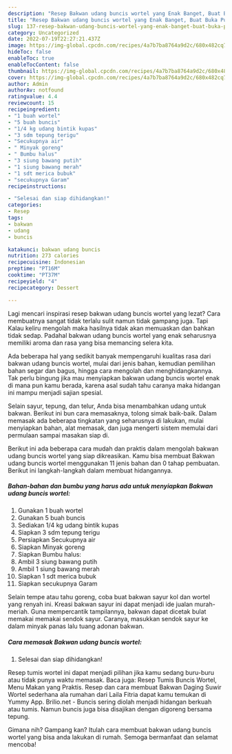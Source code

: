 ```yaml
---
description: "Resep Bakwan udang buncis wortel yang Enak Banget, Buat Buka Puasa}"
title: "Resep Bakwan udang buncis wortel yang Enak Banget, Buat Buka Puasa}"
slug: 137-resep-bakwan-udang-buncis-wortel-yang-enak-banget-buat-buka-puasa
category: Uncategorized
date: 2022-07-19T22:27:21.437Z
image: https://img-global.cpcdn.com/recipes/4a7b7ba8764a9d2c/680x482cq70/bakwan-udang-buncis-wortel-foto-resep-utama.jpg
hideToc: false
enableToc: true
enableTocContent: false
thumbnail: https://img-global.cpcdn.com/recipes/4a7b7ba8764a9d2c/680x482cq70/bakwan-udang-buncis-wortel-foto-resep-utama.jpg
cover: https://img-global.cpcdn.com/recipes/4a7b7ba8764a9d2c/680x482cq70/bakwan-udang-buncis-wortel-foto-resep-utama.jpg
author: Admin
authorAv: notfound
ratingvalue: 4.4
reviewcount: 15
recipeingredient:
- "1 buah wortel"
- "5 buah buncis"
- "1/4 kg udang bintik kupas"
- "3 sdm tepung terigu"
- "Secukupnya air"
- " Minyak goreng"
- " Bumbu halus"
- "3 siung bawang putih"
- "1 siung bawang merah"
- "1 sdt merica bubuk"
- "secukupnya Garam"
recipeinstructions:

- "Selesai dan siap dihidangkan!"
categories:
- Resep
tags:
- bakwan
- udang
- buncis

katakunci: bakwan udang buncis 
nutrition: 273 calories
recipecuisine: Indonesian
preptime: "PT16M"
cooktime: "PT37M"
recipeyield: "4"
recipecategory: Dessert

---
```



Lagi mencari inspirasi resep bakwan udang buncis wortel yang lezat? Cara membuatnya sangat tidak terlalu sulit namun tidak gampang juga. Tapi Kalau keliru mengolah maka hasilnya tidak akan memuaskan dan bahkan tidak sedap. Padahal bakwan udang buncis wortel yang enak seharusnya memiliki aroma dan rasa yang bisa memancing selera kita.


Ada beberapa hal yang sedikit banyak mempengaruhi kualitas rasa dari bakwan udang buncis wortel, mulai dari jenis bahan, kemudian pemilihan bahan segar dan bagus, hingga cara mengolah dan menghidangkannya. Tak perlu bingung jika mau menyiapkan bakwan udang buncis wortel enak di mana pun kamu berada, karena asal sudah tahu caranya maka hidangan ini mampu menjadi sajian spesial.

Selain sayur, tepung, dan telur, Anda bisa menambahkan udang untuk bakwan. Berikut ini bun cara memasaknya, tolong simak baik-baik. Dalam memasak ada beberapa tingkatan yang seharusnya di lakukan, mulai menyiapkan bahan, alat memasak, dan juga mengerti sistem memulai dari permulaan sampai masakan siap di.


Berikut ini ada beberapa cara mudah dan praktis dalam mengolah bakwan udang buncis wortel yang siap dikreasikan. Kamu bisa membuat Bakwan udang buncis wortel menggunakan 11 jenis bahan dan 0 tahap pembuatan. Berikut ini langkah-langkah dalam membuat hidangannya.

<!--inarticleads1-->

##### Bahan-bahan dan bumbu yang harus ada untuk menyiapkan Bakwan udang buncis wortel:

1. Gunakan 1 buah wortel
1. Gunakan 5 buah buncis
1. Sediakan 1/4 kg udang bintik kupas
1. Siapkan 3 sdm tepung terigu
1. Persiapkan Secukupnya air
1. Siapkan  Minyak goreng
1. Siapkan  Bumbu halus:
1. Ambil 3 siung bawang putih
1. Ambil 1 siung bawang merah
1. Siapkan 1 sdt merica bubuk
1. Siapkan secukupnya Garam


Selain tempe atau tahu goreng, coba buat bakwan sayur kol dan wortel yang renyah ini. Kreasi bakwan sayur ini dapat menjadi ide jualan murah-meriah. Guna mempercantik tampilannya, bakwan dapat dicetak bulat memakai memakai sendok sayur. Caranya, masukkan sendok sayur ke dalam minyak panas lalu tuang adonan bakwan. 

<!--inarticleads2-->

##### Cara memasak Bakwan udang buncis wortel:


1. Selesai dan siap dihidangkan!

Resep tumis wortel ini dapat menjadi pilihan jika kamu sedang buru-buru atau tidak punya waktu memasak. Baca juga: Resep Tumis Buncis Wortel, Menu Makan yang Praktis. Resep dan cara membuat Bakwan Daging Suwir Wortel sederhana ala rumahan dari Laila Fitria dapat kamu temukan di Yummy App. Brilio.net - Buncis sering diolah menjadi hidangan berkuah atau tumis. Namun buncis juga bisa disajikan dengan digoreng bersama tepung. 

Gimana nih? Gampang kan? Itulah cara membuat bakwan udang buncis wortel yang bisa anda lakukan di rumah. Semoga bermanfaat dan selamat mencoba!
